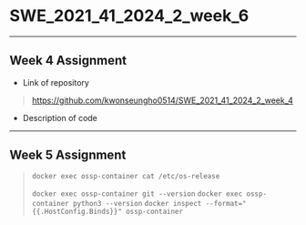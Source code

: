 # SWE_2021_41_2024_2_week_6
---
## Week 4 Assignment
* Link of repository
>https://github.com/kwonseungho0514/SWE_2021_41_2024_2_week_4
* Description of code
  
---
## Week 5 Assignment

> ```Shell
> docker exec ossp-container cat /etc/os-release
> ```
> ```docker exec ossp-container git --version```
> ```docker exec ossp-container python3 --version```
> ```docker inspect --format="{{.HostConfig.Binds}}" ossp-container```
